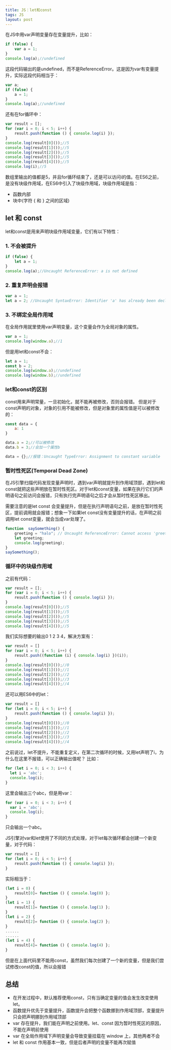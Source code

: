 ```yaml
---
title: JS：let和const
tags: JS
layout: post
---
```


在JS中用var声明变量存在变量提升，比如：
```js
if (false) {
    var a = 1;
}
console.log(a);//undefined
```
这段代码输出的是undefined，而不是ReferenceError。这是因为var有变量提升，实际这段代码相当于：
```js
var a;
if (false) {
    a = 1;
}
console.log(a);//undefined
```
还有在for循环中：
```js
var result = [];
for (var i = 0; i < 5; i++) {
    result.push(function () { console.log(i) });
}
console.log(result[0]());//5
console.log(result[1]());//5
console.log(result[2]());//5
console.log(result[3]());//5
console.log(result[4]());//5
console.log(i);//5
```
数组里输出的值都是5，并且for循环结束了，还是可以访问i的值。在ES6之前，是没有块级作用域，在ES6中引入了块级作用域，块级作用域是指：
- 函数内部
- 块中(字符 { 和 } 之间的区域)

## let 和 const
let和const是用来声明块级作用域变量，它们有以下特性：
### 1. 不会被提升
```js
if (false) {
    let a = 1;
}
console.log(a);//Uncaught ReferenceError: a is not defined
```
### 2. 重复声明会报错
```js
var a = 1;
let a = 2; //Uncaught SyntaxError: Identifier 'a' has already been declared
```
### 3. 不绑定全局作用域
在全局作用就里使用var声明变量，这个变量会作为全局对象的属性。
```js
var a = 1;
console.log(window.a);//1
```
但是用let和const不会：
```js
let a = 1;
const b = 2;
console.log(window.a);//undefined
console.log(window.b);//undefined
```

### let和const的区别
const用来声明常量，一旦初始化，就不能再被修改，否则会报错。
但是对于const声明的对象，对象的引用不能被修改，但是对象里的属性值是可以被修改的：
```js
const data = {
    a: 1
}

data.a = 2;//可以被修改
data.b = 3;//会加一个属性b

data = {};//报错：Uncaught TypeError: Assignment to constant variable
```

### 暂时性死区(Temporal Dead Zone)

在JS引擎扫描代码发现变量声明时，遇到var声明就提升到作用域顶部，遇到let和const就把这些声明放在暂时性死区。对于let和const变量，如果在执行它们的声明语句之前访问会报错，只有执行完声明语句之后才会从暂时性死区移出。


需要注意的是let const 会变量提升，但是在执行声明语句之前，是放在暂时性死区，提前调用就会报错；想象一下如果let const没有变量提升的话，在声明之前调用let const变量，就会当成var处理了。

```js
function  saySomething() {
    greeting = "halo"; // Uncaught ReferenceError: Cannot access 'greeting' before initialization
    let greeting;    
    console.log(greeting);
}
saySomething();
```

### 循环中的块级作用域
之前有代码：
```js
var result = [];
for (var i = 0; i < 5; i++) {
    result.push(function () { console.log(i) });
}
console.log(result[0]());//5
console.log(result[1]());//5
console.log(result[2]());//5
console.log(result[3]());//5
console.log(result[4]());//5
```
我们实际想要的输出0 1 2 3 4，解决方案有：
```js
var result = []
for (var i = 0; i < 5; i++) {
    result.push((function (i) { console.log(i) })(i));
}
console.log(result[0]());//0
console.log(result[1]());//1
console.log(result[2]());//2
console.log(result[3]());//3
console.log(result[4]());//4
```
还可以用ES6中的let：
```js
var result = []
for (let i = 0; i < 5; i++) {
    result.push(function () { console.log(i) });
}
console.log(result[0]());//0
console.log(result[1]());//1
console.log(result[2]());//2
console.log(result[3]());//3
console.log(result[4]());//4
```
之前说过，let不提升，不能重复定义，在第二次循环的时候，又用let声明了i，为什么在这里不报错，可以正确输出值呢？
比如：
```js
for (let i = 0; i < 3; i++) {
  let i = 'abc';
  console.log(i);
}
```
这里会输出三个abc，但是用var：
```js
for (var i = 0; i < 3; i++) {
  var i = 'abc';
  console.log(i);
}
```
只会输出一个abc。


JS引擎对var和let使用了不同的方式处理，对于let每次循环都会创建一个新变量，对于代码：
```js
var result = []
for (let i = 0; i < 5; i++) {
    result.push(function () { console.log(i) });
}
```
实际相当于：
```js
(let i = 0) {
    result[0]= function () { console.log(0) };
}
(let i = 1) {
    result[1]= function () { console.log(1) };
}
(let i = 2) {
    result[2]= function () { console.log(2) };
}
......
......
(let i = 4) {
    result[4]= function () { console.log(4) };
}
```
但是在上面代码里不能用const，虽然我们每次创建了一个新的变量，但是我们尝试修改const的值，所以会报错

## 总结
- 在开发过程中，默认推荐使用const，只有当确定变量的值会发生改变使用let。
- 函数提升优先于变量提升，函数提升会把整个函数挪到作用域顶部，变量提升只会把声明挪到作用域顶部
- var 存在提升，我们能在声明之前使用。let、const 因为暂时性死区的原因，不能在声明前使用
- var 在全局作用域下声明变量会导致变量挂载在 window 上，其他两者不会
- let 和 const 作用基本一致，但是后者声明的变量不能再次赋值